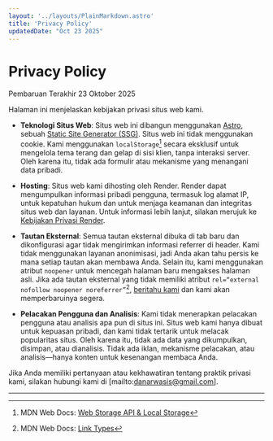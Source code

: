 ```yaml
---
layout: '../layouts/PlainMarkdown.astro'
title: 'Privacy Policy'
updatedDate: "Oct 23 2025"
---
```


# Privacy Policy
Pembaruan Terakhir 23 Oktober 2025

Halaman ini menjelaskan kebijakan privasi situs web kami.

- **Teknologi Situs Web**: Situs web ini dibangun menggunakan [Astro](https://astro.build), sebuah [Static Site Generator (SSG)](https://en.wikipedia.org/wiki/Static_site_generator). Situs web ini tidak menggunakan cookie. Kami menggunakan `localStorage`[^1] secara eksklusif untuk mengelola tema terang dan gelap di sisi klien, tanpa interaksi server. Oleh karena itu, tidak ada formulir atau mekanisme yang menangani data pribadi.

- **Hosting**: Situs web kami dihosting oleh Render. Render dapat mengumpulkan informasi pribadi pengguna, termasuk log alamat IP, untuk kepatuhan hukum dan untuk menjaga keamanan dan integritas situs web dan layanan. Untuk informasi lebih lanjut, silakan merujuk ke [Kebijakan Privasi Render](https://render.com/privacy).

- **Tautan Eksternal**: Semua tautan eksternal dibuka di tab baru dan dikonfigurasi agar tidak mengirimkan informasi referrer di header. Kami tidak menggunakan layanan anonimisasi, jadi Anda akan tahu persis ke mana setiap tautan akan membawa Anda. Selain itu, kami menggunakan atribut `noopener` untuk mencegah halaman baru mengakses halaman asli. Jika ada tautan eksternal yang tidak memiliki atribut `rel=“external nofollow noopener noreferrer”`[^2], [beritahu kami](mailto:danarwasis@gmail.com) dan kami akan memperbaruinya segera.

- **Pelacakan Pengguna dan Analisis**: Kami tidak menerapkan pelacakan pengguna atau analisis apa pun di situs ini. Situs web kami hanya dibuat untuk kepuasan pribadi, dan kami tidak tertarik untuk melacak popularitas situs. Oleh karena itu, tidak ada data yang dikumpulkan, disimpan, atau dianalisis. Tidak ada iklan, mekanisme pelacakan, atau analisis—hanya konten untuk kesenangan membaca Anda.

Jika Anda memiliki pertanyaan atau kekhawatiran tentang praktik privasi kami, silakan hubungi kami di [mailto:danarwasis@gmail.com].

<hr class="w-full bg-gray h-1px bg-opacity-25">

[^1]: MDN Web Docs: [Web Storage API & Local Storage](https://developer.mozilla.org/en-US/docs/Web/API/Web_Storage_API)
[^2]: MDN Web Docs: [Link Types](https://developer.mozilla.org/en-US/docs/Web/HTML/Link_types)
